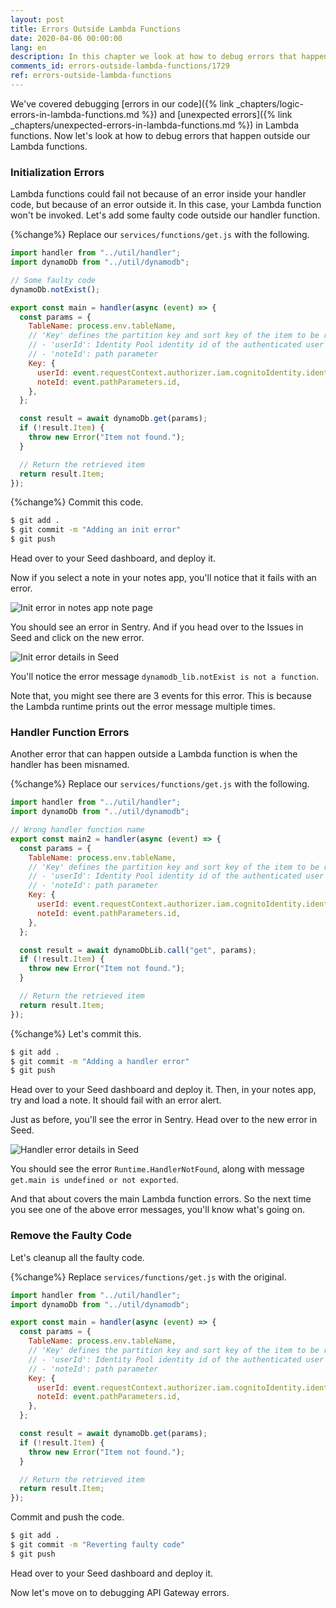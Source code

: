 ```yaml
---
layout: post
title: Errors Outside Lambda Functions
date: 2020-04-06 00:00:00
lang: en
description: In this chapter we look at how to debug errors that happen outside your Lambda function handler code. We use the CloudWatch logs through Seed to help us debug it.
comments_id: errors-outside-lambda-functions/1729
ref: errors-outside-lambda-functions
---
```


We've covered debugging [errors in our code]({% link _chapters/logic-errors-in-lambda-functions.md %}) and [unexpected errors]({% link _chapters/unexpected-errors-in-lambda-functions.md %}) in Lambda functions. Now let's look at how to debug errors that happen outside our Lambda functions.

### Initialization Errors

Lambda functions could fail not because of an error inside your handler code, but because of an error outside it. In this case, your Lambda function won't be invoked. Let's add some faulty code outside our handler function.

{%change%} Replace our `services/functions/get.js` with the following.

```js
import handler from "../util/handler";
import dynamoDb from "../util/dynamodb";

// Some faulty code
dynamoDb.notExist();

export const main = handler(async (event) => {
  const params = {
    TableName: process.env.tableName,
    // 'Key' defines the partition key and sort key of the item to be retrieved
    // - 'userId': Identity Pool identity id of the authenticated user
    // - 'noteId': path parameter
    Key: {
      userId: event.requestContext.authorizer.iam.cognitoIdentity.identityId,
      noteId: event.pathParameters.id,
    },
  };

  const result = await dynamoDb.get(params);
  if (!result.Item) {
    throw new Error("Item not found.");
  }

  // Return the retrieved item
  return result.Item;
});
```

{%change%} Commit this code.

```bash
$ git add .
$ git commit -m "Adding an init error"
$ git push
```

Head over to your Seed dashboard, and deploy it.

Now if you select a note in your notes app, you'll notice that it fails with an error.

![Init error in notes app note page](/assets/monitor-debug-errors/init-error-in-notes-app-note-page.png)

You should see an error in Sentry. And if you head over to the Issues in Seed and click on the new error.

![Init error details in Seed](/assets/monitor-debug-errors/init-error-details-in-seed.png)

You'll notice the error message `dynamodb_lib.notExist is not a function`.

Note that, you might see there are 3 events for this error. This is because the Lambda runtime prints out the error message multiple times.

### Handler Function Errors

Another error that can happen outside a Lambda function is when the handler has been misnamed.

{%change%} Replace our `services/functions/get.js` with the following.

```js
import handler from "../util/handler";
import dynamoDb from "../util/dynamodb";

// Wrong handler function name
export const main2 = handler(async (event) => {
  const params = {
    TableName: process.env.tableName,
    // 'Key' defines the partition key and sort key of the item to be retrieved
    // - 'userId': Identity Pool identity id of the authenticated user
    // - 'noteId': path parameter
    Key: {
      userId: event.requestContext.authorizer.iam.cognitoIdentity.identityId,
      noteId: event.pathParameters.id,
    },
  };

  const result = await dynamoDbLib.call("get", params);
  if (!result.Item) {
    throw new Error("Item not found.");
  }

  // Return the retrieved item
  return result.Item;
});
```

{%change%} Let's commit this.

```bash
$ git add .
$ git commit -m "Adding a handler error"
$ git push
```

Head over to your Seed dashboard and deploy it. Then, in your notes app, try and load a note. It should fail with an error alert.

Just as before, you'll see the error in Sentry. Head over to the new error in Seed.

![Handler error details in Seed](/assets/monitor-debug-errors/handler-error-details-in-seed.png)

You should see the error `Runtime.HandlerNotFound`, along with message `get.main is undefined or not exported`.

And that about covers the main Lambda function errors. So the next time you see one of the above error messages, you'll know what's going on.

### Remove the Faulty Code

Let's cleanup all the faulty code.

{%change%} Replace `services/functions/get.js` with the original.

```js
import handler from "../util/handler";
import dynamoDb from "../util/dynamodb";

export const main = handler(async (event) => {
  const params = {
    TableName: process.env.tableName,
    // 'Key' defines the partition key and sort key of the item to be retrieved
    // - 'userId': Identity Pool identity id of the authenticated user
    // - 'noteId': path parameter
    Key: {
      userId: event.requestContext.authorizer.iam.cognitoIdentity.identityId,
      noteId: event.pathParameters.id,
    },
  };

  const result = await dynamoDb.get(params);
  if (!result.Item) {
    throw new Error("Item not found.");
  }

  // Return the retrieved item
  return result.Item;
});
```

Commit and push the code.

```bash
$ git add .
$ git commit -m "Reverting faulty code"
$ git push
```

Head over to your Seed dashboard and deploy it.

Now let's move on to debugging API Gateway errors.
